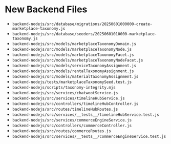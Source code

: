 # New Backend Files

- `backend-nodejs/src/database/migrations/20250601000000-create-marketplace-taxonomy.js`
- `backend-nodejs/src/database/seeders/20250601010000-marketplace-taxonomy.js`
- `backend-nodejs/src/models/marketplaceTaxonomyDomain.js`
- `backend-nodejs/src/models/marketplaceTaxonomyNode.js`
- `backend-nodejs/src/models/marketplaceTaxonomyFacet.js`
- `backend-nodejs/src/models/marketplaceTaxonomyNodeFacet.js`
- `backend-nodejs/src/models/serviceTaxonomyAssignment.js`
- `backend-nodejs/src/models/rentalTaxonomyAssignment.js`
- `backend-nodejs/src/models/materialTaxonomyAssignment.js`
- `backend-nodejs/tests/marketplaceTaxonomySeed.test.js`
- `backend-nodejs/scripts/taxonomy-integrity.mjs`
- `backend-nodejs/src/services/chatwootService.js`
- `backend-nodejs/src/services/timelineHubService.js`
- `backend-nodejs/src/controllers/timelineHubController.js`
- `backend-nodejs/src/routes/timelineHubRoutes.js`
- `backend-nodejs/src/services/__tests__/timelineHubService.test.js`
- `backend-nodejs/src/services/commerceEngineService.js`
- `backend-nodejs/src/controllers/commerceController.js`
- `backend-nodejs/src/routes/commerceRoutes.js`
- `backend-nodejs/src/services/__tests__/commerceEngineService.test.js`
